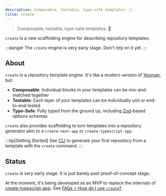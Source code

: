 ```yaml
---
description: Composable, testable, type-safe templates. 💝
title: create
---
```


> Composable, testable, type-safe templates. 💝

`create` is a new scaffolding engine for describing repository templates.

:::danger
The `create` engine is very early stage.
Don't rely on it yet.
:::

## About

`create` is a repository template engine.
It's like a modern version of [Yeoman](https://yeoman.io), but:

- **Composable**: Individual blocks in your templates can be mix-and-matched together
- **Testable**: Each layer of your templates can be individually unit or end-to-end tested
- **Type-Safe**: Fully typed from the ground up, including [Zod](https://zod.dev)-based options schemas

`create` also provides scaffolding to turn templates into a repository generator akin to a `create-next-app` or `create-typescript-app`.

:::tip[Getting Started]
See [CLI](./cli) to generate your first repository from a template with the `create` command.
:::

## Status

`create` is _very_ early stage.
It is just barely past proof-of-concept stage.

At the moment, it's being developed as an MVP to replace the internals of [create-typescript-app](https://github.com/JoshuaKGoldberg/create-typescript-app).
See [FAQs > How do I use `create`?](./faqs#how-do-i-use-create).
